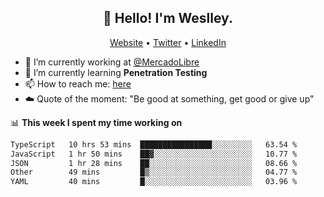 <h2 align="center">👋 Hello! I'm Weslley.</h2>
<p align="center">
  <a href="http://weslleyneri.com.br">Website</a> •
  <a href="https://twitter.com/Weslley_Neri">Twitter</a> •
  <a href="https://www.linkedin.com/in/weslley-neri-3658908b">LinkedIn</a>
</p>


- 🔭 I’m currently working at [@MercadoLibre](https://github.com/mercadolibre)
- 🌱 I’m currently learning **Penetration Testing**
- 📫 How to reach me: [here](mailto:weslley39@gmail.com)
- ☁️ Quote of the moment: "Be good at something, get good or give up"

📊 **This week I spent my time working on**
<!--START_SECTION:waka-->

```txt
TypeScript   10 hrs 53 mins  ████████████████░░░░░░░░░   63.54 %
JavaScript   1 hr 50 mins    ██▓░░░░░░░░░░░░░░░░░░░░░░   10.77 %
JSON         1 hr 28 mins    ██░░░░░░░░░░░░░░░░░░░░░░░   08.66 %
Other        49 mins         █▒░░░░░░░░░░░░░░░░░░░░░░░   04.77 %
YAML         40 mins         █░░░░░░░░░░░░░░░░░░░░░░░░   03.96 %
```

<!--END_SECTION:waka-->

<!-- Inspired by https://github.com/gruselhaus/gruselhaus -->